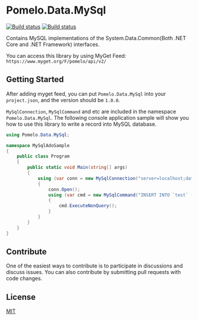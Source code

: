 # Pomelo.Data.MySql

[![Build status](https://ci.appveyor.com/api/projects/status/r4cpdgpfwn2bh56n/branch/master?svg=true)](https://ci.appveyor.com/project/Kagamine/pomelo-data-mysql/branch/master)  [![Build status](https://travis-ci.org/PomeloFoundation/Pomelo.Data.MySql.svg)](https://travis-ci.org/PomeloFoundation/Pomelo.Data.MySql)

Contains MySQL implementations of the System.Data.Common(Both .NET Core and .NET Framework) interfaces.

You can access this library by using MyGet Feed: `https://www.myget.org/F/pomelo/api/v2/`

## Getting Started

After adding myget feed, you can put `Pomelo.Data.MySql` into your `project.json`, and the version should be `1.0.0`.

`MySqlConnection`, `MySqlCommand` and etc are included in the namespace `Pomelo.Data.MySql`. The following console application sample will show you how to use this library to write a record into MySQL database.

```C#
using Pomelo.Data.MySql;

namespace MySqlAdoSample
{
    public class Program
    {
        public static void Main(string[] args)
        {
            using (var conn = new MySqlConnection("server=localhost;database=adosample;uid=root;pwd=yourpwd"))
            {
                conn.Open();
                using (var cmd = new MySqlCommand("INSERT INTO `test` (`content`) VALUES ('Hello MySQL')", conn))
                {
                    cmd.ExecuteNonQuery();
                }
            }
        }
    }
}
```

## Contribute

One of the easiest ways to contribute is to participate in discussions and discuss issues. You can also contribute by submitting pull requests with code changes.

## License

[MIT](https://github.com/PomeloFoundation/Pomelo.Data.MySql/blob/master/LICENSE)
